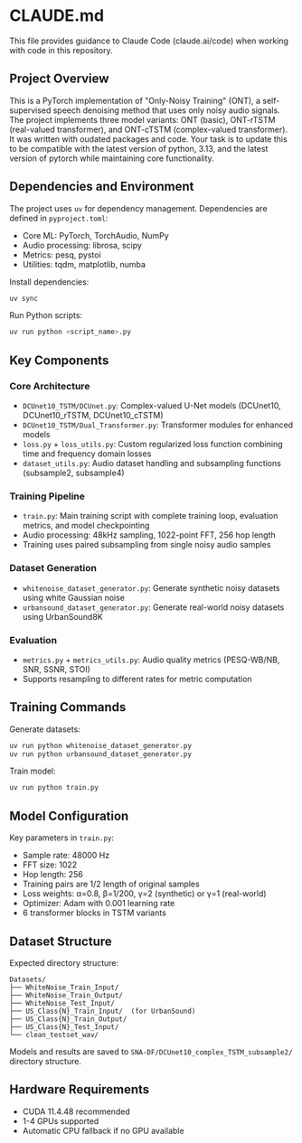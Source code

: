 # CLAUDE.md

This file provides guidance to Claude Code (claude.ai/code) when working with code in this repository.

## Project Overview

This is a PyTorch implementation of "Only-Noisy Training" (ONT), a self-supervised speech denoising method that uses only noisy audio signals. The project implements three model variants: ONT (basic), ONT-rTSTM (real-valued transformer), and ONT-cTSTM (complex-valued transformer). It was written with oudated packages and code. Your task is to update this to be compatible with the latest version of python, 3.13, and the latest version of pytorch while maintaining core functionality.

## Dependencies and Environment

The project uses `uv` for dependency management. Dependencies are defined in `pyproject.toml`:
- Core ML: PyTorch, TorchAudio, NumPy
- Audio processing: librosa, scipy  
- Metrics: pesq, pystoi
- Utilities: tqdm, matplotlib, numba

Install dependencies:
```bash
uv sync
```

Run Python scripts:
```bash
uv run python <script_name>.py
```

## Key Components

### Core Architecture
- `DCUnet10_TSTM/DCUnet.py`: Complex-valued U-Net models (DCUnet10, DCUnet10_rTSTM, DCUnet10_cTSTM)
- `DCUnet10_TSTM/Dual_Transformer.py`: Transformer modules for enhanced models
- `loss.py` + `loss_utils.py`: Custom regularized loss function combining time and frequency domain losses
- `dataset_utils.py`: Audio dataset handling and subsampling functions (subsample2, subsample4)

### Training Pipeline
- `train.py`: Main training script with complete training loop, evaluation metrics, and model checkpointing
- Audio processing: 48kHz sampling, 1022-point FFT, 256 hop length
- Training uses paired subsampling from single noisy audio samples

### Dataset Generation
- `whitenoise_dataset_generator.py`: Generate synthetic noisy datasets using white Gaussian noise
- `urbansound_dataset_generator.py`: Generate real-world noisy datasets using UrbanSound8K

### Evaluation
- `metrics.py` + `metrics_utils.py`: Audio quality metrics (PESQ-WB/NB, SNR, SSNR, STOI)
- Supports resampling to different rates for metric computation

## Training Commands

Generate datasets:
```bash
uv run python whitenoise_dataset_generator.py
uv run python urbansound_dataset_generator.py
```

Train model:
```bash
uv run python train.py
```

## Model Configuration

Key parameters in `train.py`:
- Sample rate: 48000 Hz
- FFT size: 1022
- Hop length: 256
- Training pairs are 1/2 length of original samples
- Loss weights: α=0.8, β=1/200, γ=2 (synthetic) or γ=1 (real-world)
- Optimizer: Adam with 0.001 learning rate
- 6 transformer blocks in TSTM variants

## Dataset Structure

Expected directory structure:
```
Datasets/
├── WhiteNoise_Train_Input/
├── WhiteNoise_Train_Output/
├── WhiteNoise_Test_Input/
├── US_Class{N}_Train_Input/  (for UrbanSound)
├── US_Class{N}_Train_Output/
├── US_Class{N}_Test_Input/
└── clean_testset_wav/
```

Models and results are saved to `SNA-DF/DCUnet10_complex_TSTM_subsample2/` directory structure.

## Hardware Requirements

- CUDA 11.4.48 recommended
- 1-4 GPUs supported
- Automatic CPU fallback if no GPU available